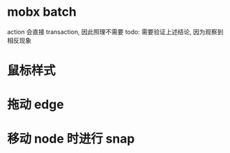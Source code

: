 # mobx batch

action 会直接 transaction, 因此照理不需要
todo: 需要验证上述结论, 因为观察到相反现象

# 鼠标样式

# 拖动 edge

# 移动 node 时进行 snap
